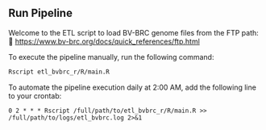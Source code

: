 ## Run Pipeline

Welcome to the ETL script to load BV-BRC genome files from the FTP path:  
🔗 https://www.bv-brc.org/docs/quick_references/ftp.html

To execute the pipeline manually, run the following command:

```bash
Rscript etl_bvbrc_r/R/main.R


```
To automate the pipeline execution daily at 2:00 AM, add the following line to your crontab:
```cron
0 2 * * * Rscript /full/path/to/etl_bvbrc_r/R/main.R >> /full/path/to/logs/etl_bvbrc.log 2>&1


